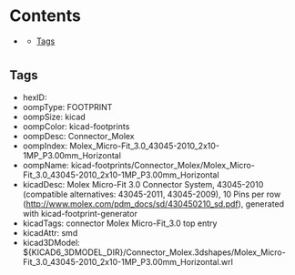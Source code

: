 



Contents
========

* [](#)
	* [Tags](#tags)

# 

## Tags

- hexID: 
- oompType: FOOTPRINT
- oompSize: kicad
- oompColor: kicad-footprints
- oompDesc: Connector_Molex
- oompIndex: Molex_Micro-Fit_3.0_43045-2010_2x10-1MP_P3.00mm_Horizontal
- oompName: kicad-footprints/Connector_Molex/Molex_Micro-Fit_3.0_43045-2010_2x10-1MP_P3.00mm_Horizontal
- kicadDesc: Molex Micro-Fit 3.0 Connector System, 43045-2010 (compatible alternatives: 43045-2011, 43045-2009), 10 Pins per row (http://www.molex.com/pdm_docs/sd/430450210_sd.pdf), generated with kicad-footprint-generator
- kicadTags: connector Molex Micro-Fit_3.0 top entry
- kicadAttr: smd
- kicad3DModel: ${KICAD6_3DMODEL_DIR}/Connector_Molex.3dshapes/Molex_Micro-Fit_3.0_43045-2010_2x10-1MP_P3.00mm_Horizontal.wrl
